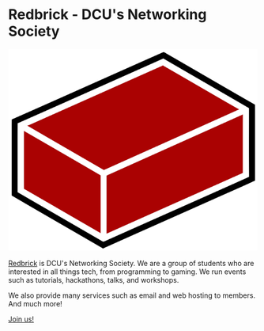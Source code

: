 # Redbrick - DCU's Networking Society

<p align="center">
    <img src="https://github.com/redbrick/.github/raw/master/profile/brick.png" />
</p>

[Redbrick](https://redbrick.dcu.ie) is DCU's Networking Society. We are a group of students who are interested in all things tech,
from programming to gaming. We run events such as tutorials, hackathons, talks, and workshops.

We also provide many services such as email and web hosting to members. And much more!

[Join us!](https://redbrick.dcu.ie/join)
